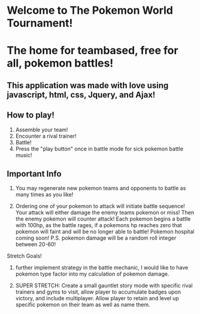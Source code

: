 # Welcome to The Pokemon World Tournament!

# The home for teambased, free for all, pokemon battles!

## This application was made with love using javascript, html, css, Jquery, and Ajax!

## How to play!

1. Assemble your team!
2. Encounter a rival trainer!
3. Battle!
4. Press the "play button" once in battle mode for sick pokemon battle music!

## Important Info

1. You may regenerate new pokemon teams and opponents to battle as many times as you like!

2. Ordering one of your pokemon to attack will initiate battle sequence! Your attack will either damage the enemy teams pokemon or miss! Then the enemy pokemon will counter attack! Each pokemon begins a battle with 100hp, as the battle rages, if a pokemons hp reaches zero that pokemon will faint and will be no longer able to battle! Pokemon hospital coming soon! P.S. pokemon damage will be a random roll integer between 20-60!

Stretch Goals!

1. further implement strategy in the battle mechanic, I would like to have pokemon type factor into my calculation of pokemon damage.

3. SUPER STRETCH: Create a small gauntlet story mode with specific rival trainers and gyms to visit, allow player to accumulate badges upon victory, and include multiplayer. Allow player to retain and level up specific pokemon on their team as well as name them.